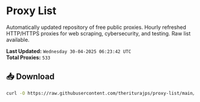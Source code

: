 # Proxy List

Automatically updated repository of free public proxies. Hourly refreshed HTTP/HTTPS proxies for web scraping, cybersecurity, and testing. Raw list available.

**Last Updated:** `Wednesday 30-04-2025 06:23:42 UTC`  
**Total Proxies:** `533`

## 📥 Download
```bash
curl -O https://raw.githubusercontent.com/theriturajps/proxy-list/main/proxies.txt
